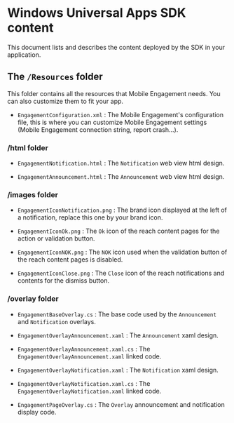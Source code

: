 <properties 
    pageTitle="Windows Universal Apps SDK content" 
    description="Learn about the contents of the Windows Universal Apps SDK for Azure Mobile Engagement"                     
    services="mobile-engagement" 
    documentationCenter="mobile" 
    authors="piyushjo" 
    manager="dwrede" 
    editor="" />

<tags 
    ms.service="mobile-engagement" 
    ms.workload="mobile" 
    ms.tgt_pltfrm="mobile-windows-store" 
    ms.devlang="dotnet" 
    ms.topic="article" 
    ms.date="08/10/2015" 
    ms.author="piyushjo" />

# Windows Universal Apps SDK content
This document lists and describes the content deployed by the SDK in your application.

## The `/Resources` folder
This folder contains all the resources that Mobile Engagement needs. You can also customize them to fit your app.

* `EngagementConfiguration.xml` : The Mobile Engagement's configuration file, this is where you can customize Mobile Engagement settings (Mobile Engagement connection string, report crash...).

### /html folder
* `EngagementNotification.html` : The `Notification` web view html design.

* `EngagementAnnouncement.html` : The `Announcement` web view html design.


### /images folder
* `EngagementIconNotification.png` : The brand icon displayed at the left of a notification, replace this one by your brand icon.

* `EngagementIconOk.png` : The `Ok` icon of the reach content pages for the action or validation button.

* `EngagementIconNOK.png` : The `NOK` icon used when the validation button of the reach content pages is disabled.

* `EngagementIconClose.png` : The `Close` icon of the reach notifications and contents for the dismiss button.


### /overlay folder
* `EngagementBaseOverlay.cs` : The base code used by the `Announcement` and `Notification` overlays.

* `EngagementOverlayAnnouncement.xaml` : The `Announcement` xaml design.

* `EngagementOverlayAnnouncement.xaml.cs` : The `EngagementOverlayAnnouncement.xaml` linked code.

* `EngagementOverlayNotification.xaml` : The `Notification` xaml design.

* `EngagementOverlayNotification.xaml.cs` : The `EngagementOverlayNotification.xaml` linked code.

* `EngagementPageOverlay.cs` : The `Overlay` announcement and notification display code.


